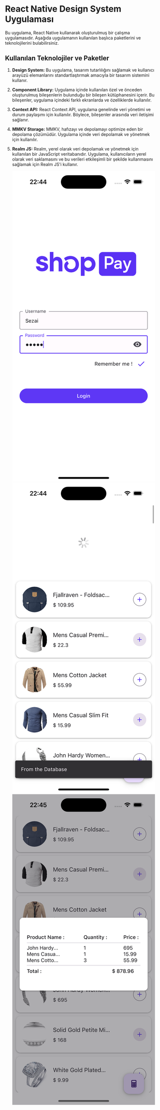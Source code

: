 # React Native Design System Uygulaması

Bu uygulama, React Native kullanarak oluşturulmuş bir çalışma uygulamasıdır. Aşağıda uygulamanın kullanılan başlıca paketlerini ve teknolojilerini bulabilirsiniz.

## Kullanılan Teknolojiler ve Paketler

1. **Design System:**
   Bu uygulama, tasarım tutarlılığını sağlamak ve kullanıcı arayüzü elemanlarını standartlaştırmak amacıyla bir tasarım sistemini kullanır.

2. **Component Library:**
   Uygulama içinde kullanılan özel ve önceden oluşturulmuş bileşenlerin bulunduğu bir bileşen kütüphanesini içerir. Bu bileşenler, uygulama içindeki farklı ekranlarda ve özelliklerde kullanılır.

3. **Context API:**
   React Context API, uygulama genelinde veri yönetimi ve durum paylaşımı için kullanılır. Böylece, bileşenler arasında veri iletişimi sağlanır.

4. **MMKV Storage:**
   MMKV, hafızayı ve depolamayı optimize eden bir depolama çözümüdür. Uygulama içinde veri depolamak ve yönetmek için kullanılır.

5. **Realm JS:**
   Realm, yerel olarak veri depolamak ve yönetmek için kullanılan bir JavaScript veritabanıdır. Uygulama, kullanıcıların yerel olarak veri saklamasını ve bu verileri etkileşimli bir şekilde kullanmasını sağlamak için Realm JS'i kullanır.

    ![img1](/assets/images/1.png)
    ![img2](/assets/images/2.png)
    ![img3](/assets/images/3.png)
